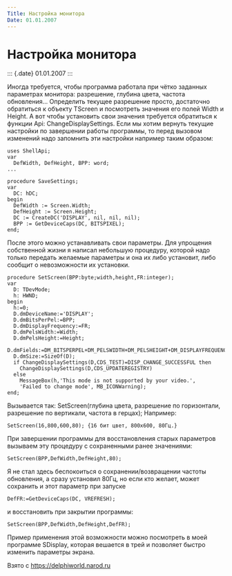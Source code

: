 ```yaml
---
Title: Настройка монитора
Date: 01.01.2007
---
```



Настройка монитора
==================

::: {.date}
01.01.2007
:::

Иногда требуется, чтобы программа работала при чётко заданных параметрах
монитора: разрешение, глубина цвета, частота обновления... Определить
текущее разрешение просто, достаточно обратиться к объекту TScreen и
посмотреть значения его полей Width и Height. А вот чтобы установить
свои значения требуется обратиться к функции Api: ChangeDisplaySettings.
Если мы хотим вернуть текущие настройки по завершении работы программы,
то перед вызовом изменений надо запомнить эти настройки например таким
образом:

    uses ShellApi;
    var
      DefWidth, DefHeight, BPP: word;
    ...
     
    procedure SaveSettings;
    var
      DC: hDC;
    begin
      DefWidth := Screen.Width;
      DefHeight := Screen.Height;
      DC := CreateDC('DISPLAY', nil, nil, nil);
      BPP := GetDeviceCaps(DC, BITSPIXEL);
    end;

После этого можно устанавливать свои параметры. Для упрощения
собственной жизни я написал небольшую процедуру, которой надо только
передать желаемые параметры и она их либо установит, либо сообщит о
невозможности их установки.

    procedure SetScreen(BPP:byte;width,height,FR:integer);
    var
      D: TDevMode;
      h: HWND;
    begin
      h:=0;
      D.dmDeviceName:='DISPLAY';
      D.dmBitsPerPel:=BPP;
      D.dmDisplayFrequency:=FR;
      D.dmPelsWidth:=Width;
      D.dmPelsHeight:=Height;
      D.dmFields:=DM_BITSPERPEL+DM_PELSWIDTH+DM_PELSHEIGHT+DM_DISPLAYFREQUENCY;
      D.dmSize:=SizeOf(D);
      if ChangeDisplaySettings(D,CDS_TEST)=DISP_CHANGE_SUCCESSFUL then
        ChangeDisplaySettings(D,CDS_UPDATEREGISTRY)
      else
        MessageBox(h,'This mode is not supported by your video.',
        'Failed to change mode', MB_ICONWarning);
    end;

Вызывается так: SetScreen(глубина цвета, разрешение по горизонтали,
разрешение по вертикали, частота в герцах); Например:

    SetScreen(16,800,600,80); {16 бит цвет, 800х600, 80Гц.}

При завершении программы для восстановления старых параметров вызываем
эту процедуру с сохраненными ранее значениями:

    SetScreen(BPP,DefWidth,DefHeight,80);

Я не стал здесь беспокоиться о сохранении/возвращении частоты
обновления, а сразу установил 80Гц, но если кто желает, может сохранить
и этот параметр при запуске

    DefFR:=GetDeviceCaps(DC, VREFRESH);

и восстановить при закрытии программы:

    SetScreen(BPP,DefWidth,DefHeight,DefFR);

Пример применения этой возможности можно посмотреть в моей программе
SDisplay, которая вешается в трей и позволяет быстро изменить параметры
экрана.

Взято с <https://delphiworld.narod.ru>
